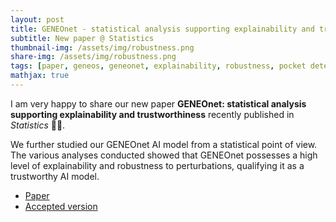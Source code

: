 ```yaml
---
layout: post
title: GENEOnet - statistical analysis supporting explainability and trustworthiness
subtitle: New paper @ Statistics
thumbnail-img: /assets/img/robustness.png
share-img: /assets/img/robustness.png
tags: [paper, geneos, geneonet, explainability, robustness, pocket detection]
mathjax: true
---
```


I am very happy to share our new paper **GENEOnet: statistical analysis supporting explainability and trustworthiness** recently published in *Statistics* &#x1F389;&#x1F389;.

We further studied our GENEOnet AI model from a statistical point of view. The various analyses conducted showed that GENEOnet possesses a high level of explainability and robustness to perturbations, qualifying it as a trustworthy AI model.

- [Paper](https://www.tandfonline.com/doi/full/10.1080/02331888.2025.2478203)
- [Accepted version]()
